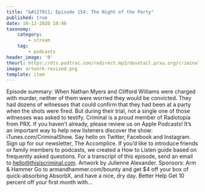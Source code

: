 ```yaml
---
title: "&#127911; Episode 154: The Night of the Party"
published: true
date: 10-12-2020 10:46
taxonomy:
    category:
        - stream
    tag:
        - podcasts
header_image: '0'
theurl: https://dts.podtrac.com/redirect.mp3/dovetail.prxu.org/criminal/22b8cb81-57d2-4b01-89d2-a28ad22b6799/Episode_154_The_Night_of_the_Party_Part_1.mp3
image: artwork-resized.png
template: item
--- 
```

Episode summary: When Nathan Myers and Clifford Williams were charged with murder, neither of them were worried they would be convicted. They had dozens of witnesses that could confirm that they had been at a party when the shots were fired. But during their trial, not a single one of those witnesses was asked to testify. Criminal is a proud member of Radiotopia from PRX. If you haven’t already, please review us on Apple Podcasts! It’s an important way to help new listeners discover the show: iTunes.com/CriminalShow. Say hello on Twitter, Facebook and Instagram. Sign up for our newsletter, The Accomplice. If you’d like to introduce friends or family members to podcasts, we created a How to Listen guide based on frequently asked questions. For a transcript of this episode, send an email to hello@thisiscriminal.com. Artwork by Julienne Alexander. Sponsors: Arm & Hammer Go to armandhammer.com/bounty and get $4 off your box of quick-absorbing AbsorbX, and have a nice, dry day. Better Help Get 10 percent off your first month with…
